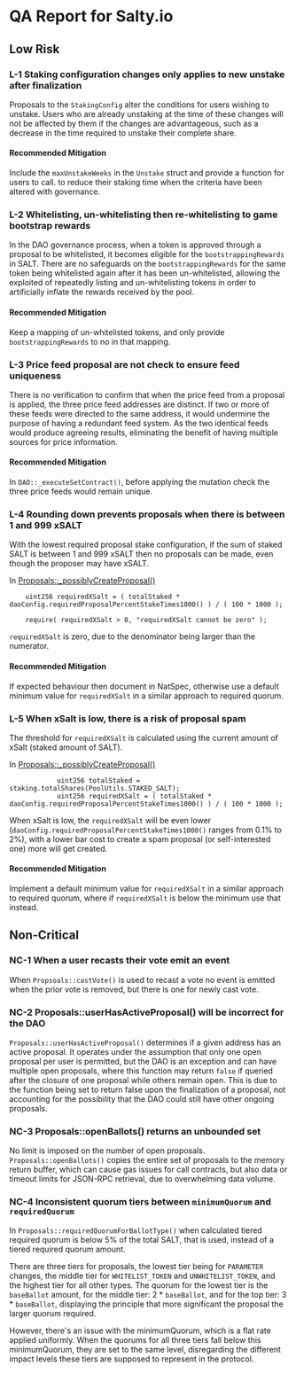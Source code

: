 # QA Report for Salty.io

## Low Risk 

### L-1 Staking configuration changes only applies to new unstake after finalization
Proposals to the `StakingConfig` alter the conditions for users wishing to unstake. 
Users who are already unstaking at the time of these changes will not be affected by them if the changes are advantageous, such as a decrease in the time required to unstake their complete share.

#### Recommended Mitigation
Include the `maxUnstakeWeeks` in the `Unstake` struct and provide a function for users to call. to reduce their staking time when the criteria have been altered with governance.



### L-2 Whitelisting, un-whitelisting then re-whitelisting to game bootstrap rewards
In the DAO governance process, when a token is approved through a proposal to be whitelisted, it becomes eligible for the `bootstrappingRewards` in SALT. 
There are no safeguards on the `bootstrappingRewards` for the same token being whitelisted again after it has been un-whitelisted, 
allowing the exploited of repeatedly listing and un-whitelisting tokens in order to artificially inflate the rewards received by the pool.

#### Recommended Mitigation
Keep a mapping of un-whitelisted tokens, and only provide `bootstrappingRewards` to no in that mapping.



### L-3 Price feed proposal are not check to ensure feed uniqueness
There is no verification to confirm that when the price feed from a proposal is applied, the three price feed addresses are distinct. 
If two or more of these feeds were directed to the same address, it would undermine the purpose of having a redundant feed system. As the two identical feeds would produce agreeing results, eliminating the benefit of having multiple sources for price information.

#### Recommended Mitigation
In `DAO::_executeSetContract()`, before applying the mutation check the three price feeds would remain unique.



### L-4 Rounding down prevents proposals when there is between 1 and 999 xSALT
With the lowest required proposal stake configuration, if the sum of staked SALT is between 1 and 999 xSALT then no proposals can be made, even though the proposer may have xSALT.

In [Proposals::_possiblyCreateProposal()](https://github.com/code-423n4/2024-01-salty/blob/53516c2cdfdfacb662cdea6417c52f23c94d5b5b/src/dao/Proposals.sol#L90-L92) 
```solidity
    uint256 requiredXSalt = ( totalStaked * daoConfig.requiredProposalPercentStakeTimes1000() ) / ( 100 * 1000 );

    require( requiredXSalt > 0, "requiredXSalt cannot be zero" );
```
`requiredXSalt` is zero, due to the denominator being larger than the numerator.

#### Recommended Mitigation
If expected behaviour then document in NatSpec, otherwise use a default minimum value for `requiredXSalt` in a similar approach to required quorum. 



### L-5 When xSalt is low, there is a risk of proposal spam
The threshold for `requiredXSalt` is calculated using the current amount of xSalt (staked amount of SALT).

In [Proposals::_possiblyCreateProposal()](https://github.com/code-423n4/2024-01-salty/blob/53516c2cdfdfacb662cdea6417c52f23c94d5b5b/src/dao/Proposals.sol#L89-L91)
```solidity
			uint256 totalStaked = staking.totalShares(PoolUtils.STAKED_SALT);
			uint256 requiredXSalt = ( totalStaked * daoConfig.requiredProposalPercentStakeTimes1000() ) / ( 100 * 1000 );
```

When xSalt is low, the `requiredXSalt` will be even lower (`daoConfig.requiredProposalPercentStakeTimes1000()` ranges from 0.1% to 2%), with a lower bar cost to create a spam proposal (or self-interested one) more will get created.

#### Recommended Mitigation
Implement a default minimum value for `requiredXSalt` in a similar approach to required quorum, where if `requiredXSalt` is below the minimum use that instead.




## Non-Critical

### NC-1 When a user recasts their vote emit an event
When `Propsoals::castVote()` is used to recast a vote no event is emitted when the prior vote is removed, but there is one for newly cast vote.



### NC-2 Proposals::userHasActiveProposal() will be incorrect for the DAO
`Proposals::userHasActiveProposal()` determines if a given address has an active proposal. 
It operates under the assumption that only one open proposal per user is permitted, but the DAO is an exception and can have multiple open proposals, where this function may return `false` if queried after the closure of one proposal while others remain open. 
This is due to the function being set to return false upon the finalization of a proposal, not accounting for the possibility that the DAO could still have other ongoing proposals.



### NC-3 Proposals::openBallots() returns an unbounded set
No limit is imposed on the number of open proposals. `Proposals::openBallots()` copies the entire set of proposals to the memory return buffer, which can cause gas issues for call contracts, but also data or timeout limits for JSON-RPC retrieval, due to overwhelming data volume.



### NC-4 Inconsistent quorum tiers between `minimumQuorum` and `requiredQuorum`
In `Proposals::requiredQuorumForBallotType()` when calculated tiered required quorum is below 5% of the total SALT, that is used, instead of a tiered required quorum amount.

There are three tiers for proposals, the lowest tier being for `PARAMETER` changes, the middle tier for `WHITELIST_TOKEN` and `UNWHITELIST_TOKEN`, and the highest tier for all other types. 
The quorum for the lowest tier is the `baseBallot` amount, for the middle tier: 2 * `baseBallot`, and for the top tier: 3 * `baseBallot`, displaying the principle that more significant the proposal the larger quorum required.

However, there's an issue with the minimumQuorum, which is a flat rate applied uniformly. When the quorums for all three tiers fall below this minimumQuorum, they are set to the same level, disregarding the different impact levels these tiers are supposed to represent in the protocol.



